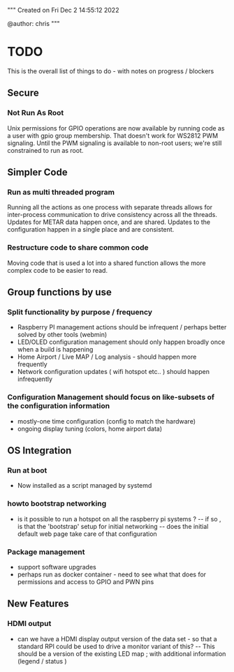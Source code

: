 
"""
Created on Fri Dec  2 14:55:12 2022

@author: chris
"""

# TODO

This is the overall list of things to do - with notes on progress / blockers

## Secure

### Not Run As Root

Unix permissions for GPIO operations are now available by running code as a user with gpio group membership.
That doesn't work for WS2812 PWM signaling. Until the PWM signaling is available to non-root users; we're still constrained to run as root.


## Simpler Code

### Run as multi threaded program

Running all the actions as one process with separate threads allows for inter-process communication to drive consistency across all the threads.
Updates for METAR data happen once, and are shared.
Updates to the configuration happen in a single place and are consistent.

### Restructure code to share common code

Moving code that is used a lot into a shared function allows the more complex code to be easier to read.


## Group functions by use

### Split functionality by purpose / frequency

- Raspberry PI management actions should be infrequent / perhaps better solved by other tools (webmin)
- LED/OLED configuration management should only happen broadly once when a build is happening
- Home Airport / Live MAP / Log analysis - should happen more frequently
- Network configuration updates ( wifi hotspot etc.. ) should happen infrequently

### Configuration Management should focus on like-subsets of the configuration information
- mostly-one time configuration (config to match the hardware)
- ongoing display tuning (colors, home airport data)

## OS Integration

### Run at boot
- Now installed as a script managed by systemd

### howto bootstrap networking
- is it possible to run a hotspot on all the raspberry pi systems ?
-- if so , is that the 'bootstrap' setup for initial networking
-- does the initial default web page take care of that configuration

### Package management
- support software upgrades
- perhaps run as docker container - need to see what that does for permissions and access to GPIO and PWN pins

## New Features

### HDMI output
- can we have a HDMI display output version of the data set - so that a standard RPI could be used to drive a monitor variant of this?
-- This should be a version of the existing LED map ; with additional information (legend / status )


